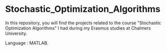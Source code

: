 # Stochastic_Optimization_Algorithms

In this repository, you will find the projects related to the course "Stochastic Optimization Algorithms" I had during my Erasmus studies at Chalmers University.

Language : MATLAB.

